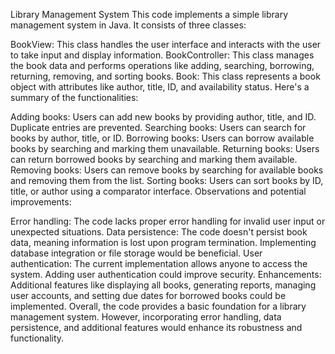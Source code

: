 
Library Management System
This code implements a simple library management system in Java. It consists of three classes:

BookView: This class handles the user interface and interacts with the user to take input and display information.
BookController: This class manages the book data and performs operations like adding, searching, borrowing, returning, removing, and sorting books.
Book: This class represents a book object with attributes like author, title, ID, and availability status.
Here's a summary of the functionalities:

Adding books: Users can add new books by providing author, title, and ID. Duplicate entries are prevented.
Searching books: Users can search for books by author, title, or ID.
Borrowing books: Users can borrow available books by searching and marking them unavailable.
Returning books: Users can return borrowed books by searching and marking them available.
Removing books: Users can remove books by searching for available books and removing them from the list.
Sorting books: Users can sort books by ID, title, or author using a comparator interface.
Observations and potential improvements:

Error handling: The code lacks proper error handling for invalid user input or unexpected situations.
Data persistence: The code doesn't persist book data, meaning information is lost upon program termination. Implementing database integration or file storage would be beneficial.
User authentication: The current implementation allows anyone to access the system. Adding user authentication could improve security.
Enhancements: Additional features like displaying all books, generating reports, managing user accounts, and setting due dates for borrowed books could be implemented.
Overall, the code provides a basic foundation for a library management system. However, incorporating error handling, data persistence, and additional features would enhance its robustness and functionality.
